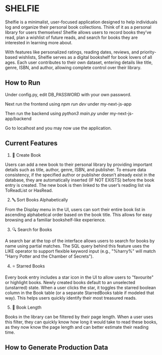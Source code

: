 # SHELFIE

Shelfie is a minimalist, user-focused application designed to help individuals log and organize their personal book collections. Think of it as a personal library for users themselves! Shelfie allows users to record books they’ve read, plan a wishlist of future reads, and search for books they are interested in learning more about.

With features like personalized ratings, reading dates, reviews, and priority-based wishlists, Shelfie serves as a digital bookshelf for book lovers of all ages. Each user contributes to their own dataset, entering details like title, genre, ISBN, and author, allowing complete control over their library.

## How to Run
Under config.py, edit DB_PASSWORD with your own password.

Next run the frontend using _npm run dev_ under my-next-js-app

Then run the backend using _python3 main.py_ under my-next-js-app/backend

Go to localhost and you may now use the application.

## Current Features
1. 📘 Create Book

Users can add a new book to their personal library by providing important details such as title, author, genre, ISBN, and publisher. To ensure data consistency, if the specified author or publisher doesn’t already exist in the database, they are automatically inserted (IF NOT EXISTS) before the book entry is created. The new book is then linked to the user’s reading list via ToReadList or HasRead.

2. 🔤 Sort Books Alphabetically

From the Display menu in the UI, users can sort their entire book list in ascending alphabetical order based on the book title. This allows for easy browsing and a familiar bookshelf-like experience.

3. 🔍 Search for Books

A search bar at the top of the interface allows users to search for books by name using partial matches. The SQL query behind this feature uses the LIKE operator to support flexible keyword input (e.g., "%harry%" will match "Harry Potter and the Chamber of Secrets").

4. ⭐ Starred Books

Every book entry includes a star icon in the UI to allow users to "favourite" or highlight books. Newly created books default to an unselected (unstarred) state. When a user clicks the star, it toggles the starred boolean column in the Book table (or a separate StarredBooks table if modeled that way). This helps users quickly identify their most treasured reads.

5. 📖 Book Length

Books in the library can be filtered by their page length. When a user uses this filter, they can quickly know how long it would take to read these books, as they now know the page length and can better estimate their reading time.

## How to Generate Production Data






